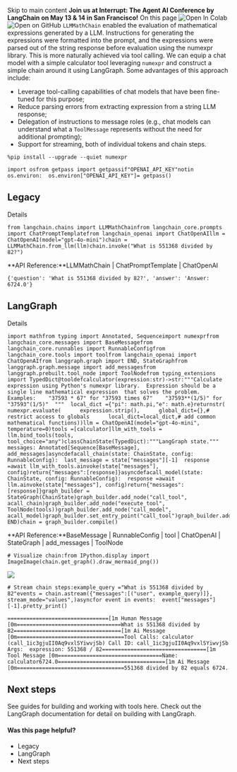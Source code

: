 Skip to main content
**Join us at Interrupt: The Agent AI Conference by LangChain on May 13 & 14 in San Francisco!**
On this page
![Open In Colab](https://colab.research.google.com/assets/colab-badge.svg)![Open on GitHub](https://img.shields.io/badge/Open%20on%20GitHub-grey?logo=github&logoColor=white)
`LLMMathChain` enabled the evaluation of mathematical expressions generated by a LLM. Instructions for generating the expressions were formatted into the prompt, and the expressions were parsed out of the string response before evaluation using the numexpr library.
This is more naturally achieved via tool calling. We can equip a chat model with a simple calculator tool leveraging `numexpr` and construct a simple chain around it using LangGraph. Some advantages of this approach include:
  * Leverage tool-calling capabilities of chat models that have been fine-tuned for this purpose;
  * Reduce parsing errors from extracting expression from a string LLM response;
  * Delegation of instructions to message roles (e.g., chat models can understand what a `ToolMessage` represents without the need for additional prompting);
  * Support for streaming, both of individual tokens and chain steps.


```
%pip install --upgrade --quiet numexpr
```

```
import osfrom getpass import getpassif"OPENAI_API_KEY"notin os.environ:  os.environ["OPENAI_API_KEY"]= getpass()
```

## Legacy​
Details
```
from langchain.chains import LLMMathChainfrom langchain_core.prompts import ChatPromptTemplatefrom langchain_openai import ChatOpenAIllm = ChatOpenAI(model="gpt-4o-mini")chain = LLMMathChain.from_llm(llm)chain.invoke("What is 551368 divided by 82?")
```

**API Reference:**LLMMathChain | ChatPromptTemplate | ChatOpenAI
```
{'question': 'What is 551368 divided by 82?', 'answer': 'Answer: 6724.0'}
```

## LangGraph​
Details
```
import mathfrom typing import Annotated, Sequenceimport numexprfrom langchain_core.messages import BaseMessagefrom langchain_core.runnables import RunnableConfigfrom langchain_core.tools import toolfrom langchain_openai import ChatOpenAIfrom langgraph.graph import END, StateGraphfrom langgraph.graph.message import add_messagesfrom langgraph.prebuilt.tool_node import ToolNodefrom typing_extensions import TypedDict@tooldefcalculator(expression:str)->str:"""Calculate expression using Python's numexpr library.  Expression should be a single line mathematical expression  that solves the problem.  Examples:    "37593 * 67" for "37593 times 67"    "37593**(1/5)" for "37593^(1/5)"  """  local_dict ={"pi": math.pi,"e": math.e}returnstr(    numexpr.evaluate(      expression.strip(),      global_dict={},# restrict access to globals      local_dict=local_dict,# add common mathematical functions))llm = ChatOpenAI(model="gpt-4o-mini", temperature=0)tools =[calculator]llm_with_tools = llm.bind_tools(tools, tool_choice="any")classChainState(TypedDict):"""LangGraph state."""  messages: Annotated[Sequence[BaseMessage], add_messages]asyncdefacall_chain(state: ChainState, config: RunnableConfig):  last_message = state["messages"][-1]  response =await llm_with_tools.ainvoke(state["messages"], config)return{"messages":[response]}asyncdefacall_model(state: ChainState, config: RunnableConfig):  response =await llm.ainvoke(state["messages"], config)return{"messages":[response]}graph_builder = StateGraph(ChainState)graph_builder.add_node("call_tool", acall_chain)graph_builder.add_node("execute_tool", ToolNode(tools))graph_builder.add_node("call_model", acall_model)graph_builder.set_entry_point("call_tool")graph_builder.add_edge("call_tool","execute_tool")graph_builder.add_edge("execute_tool","call_model")graph_builder.add_edge("call_model", END)chain = graph_builder.compile()
```

**API Reference:**BaseMessage | RunnableConfig | tool | ChatOpenAI | StateGraph | add_messages | ToolNode
```
# Visualize chain:from IPython.display import ImageImage(chain.get_graph().draw_mermaid_png())
```

![](https://python.langchain.com/docs/versions/migrating_chains/llm_math_chain/)
```
# Stream chain steps:example_query ="What is 551368 divided by 82"events = chain.astream({"messages":[("user", example_query)]},  stream_mode="values",)asyncfor event in events:  event["messages"][-1].pretty_print()
```

```
================================[1m Human Message [0m=================================What is 551368 divided by 82==================================[1m Ai Message [0m==================================Tool Calls: calculator (call_1ic3gjuII0Aq9vxlSYiwvjSb) Call ID: call_1ic3gjuII0Aq9vxlSYiwvjSb Args:  expression: 551368 / 82=================================[1m Tool Message [0m=================================Name: calculator6724.0==================================[1m Ai Message [0m==================================551368 divided by 82 equals 6724.
```

## Next steps​
See guides for building and working with tools here.
Check out the LangGraph documentation for detail on building with LangGraph.
#### Was this page helpful?
  * Legacy
  * LangGraph
  * Next steps


